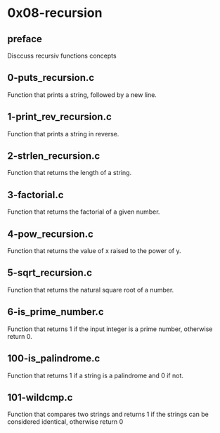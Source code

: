 # 0x08-recursion

## preface

   Disccuss recursiv functions concepts

## 0-puts_recursion.c

   Function that prints a string, followed by a new line.

## 1-print_rev_recursion.c

   Function that prints a string in reverse.

## 2-strlen_recursion.c

   Function that returns the length of a string.

## 3-factorial.c

   Function that returns the factorial of a given number.

## 4-pow_recursion.c

   Function that returns the value of x raised to the power of y.

## 5-sqrt_recursion.c

   Function that returns the natural square root of a number.

## 6-is_prime_number.c

   Function that returns 1 if the input integer is a prime number, otherwise return 0.

## 100-is_palindrome.c

   Function that returns 1 if a string is a palindrome and 0 if not.

## 101-wildcmp.c

   Function that compares two strings and returns 1 if the strings can be considered identical, otherwise return 0